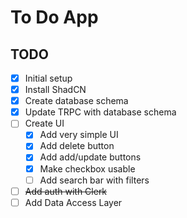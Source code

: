 # To Do App

## TODO

- [x] Initial setup
- [x] Install ShadCN
- [x] Create database schema
- [x] Update TRPC with database schema
- [ ] Create UI
  - [x] Add very simple UI
  - [x] Add delete button
  - [x] Add add/update buttons
  - [x] Make checkbox usable
  - [ ] Add search bar with filters
- [ ] ~~Add auth with Clerk~~
- [ ] Add Data Access Layer
